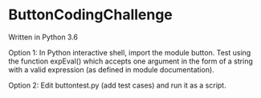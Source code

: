 # ButtonCodingChallenge
Written in Python 3.6

Option 1:
In Python interactive shell, import the module button. 
Test using the function expEval() which accepts one argument in the 
form of a string with a valid expression (as defined in module documentation). 

Option 2:
Edit buttontest.py (add test cases) and run it as a script. 
